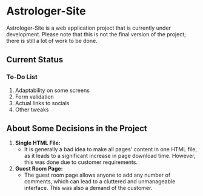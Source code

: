 # Astrologer-Site

Astrologer-Site is a web application project that is currently under development. Please note that this is not the final version of the project; there is still a lot of work to be done.

## Current Status

### To-Do List
1. Adaptability on some screens
2. Form validation
3. Actual links to socials
4. Other tweaks

## About Some Decisions in the Project

1. **Single HTML File:** 
   - It is generally a bad idea to make all pages' content in one HTML file, as it leads to a significant increase in page download time. However, this was done due to customer requirements.
2. **Guest Room Page:** 
   - The guest room page allows anyone to add any number of comments, which can lead to a cluttered and unmanageable interface. This was also a demand of the customer.